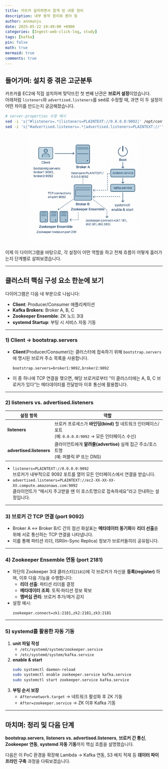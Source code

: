 ```yaml
---
title: 카프카 설치하면서 알게 된 내용 정리
description: 내부 동작 원리와 용어 등
author: annmunju
date: 2025-05-22 19:49:00 +0900
categories: [Ingest-web-click-log, study]
tags: [kafka]
pin: false
math: true
mermaid: true
comments: true
---
```


## 들어가며: 설치 중 겪은 고군분투

카프카를 EC2에 직접 설치하며 맞닥뜨린 첫 번째 난관은 **브로커 설정**이었습니다.  
아래처럼 `listeners`와 `advertised.listeners`를 sed로 수정할 때, 과연 이 두 설정이 어떤 차이를 만드는지 궁금해졌습니다.

```bash
# server.properties 수정 예시
sed -i 's|^#listeners=.*|listeners=PLAINTEXT://0.0.0.0:9092|' /opt/confluent/etc/kafka/server.properties  
sed -i 's|^#advertised.listeners=.*|advertised.listeners=PLAINTEXT://'"$(curl -s http://169.254.169.254/latest/meta-data/public-ipv4)"':9092|' /opt/confluent/etc/kafka/server.properties
```

<img src="sources/project1_Ingest-web-click-log/2025-05-22-카프카-설정.png" alt="카프카 설정" style="width:80vw; max-width:70%; display:block; margin:auto;" />

이제 이 다이어그램을 바탕으로, 각 설정이 어떤 역할을 하고 전체 흐름이 어떻게 흘러가는지 단계별로 살펴보겠습니다.

---

## 클러스터 핵심 구성 요소 한눈에 보기


다이어그램은 다음 네 부분으로 나뉩니다:

- **Client**: Producer/Consumer 애플리케이션  
- **Kafka Brokers**: Broker A, B, C  
- **Zookeeper Ensemble**: ZK 노드 3대  
- **systemd Startup**: 부팅 시 서비스 자동 기동

---

### 1) Client → bootstrap.servers

- **Client**(Producer/Consumer)는 클러스터에 접속하기 위해 `bootstrap.servers` 에 명시된 브로커 주소 목록을 사용합니다.  
  ```properties
  bootstrap.servers=broker1:9092,broker2:9092
  ```
- 이 중 하나에 TCP 연결을 맺으면, 해당 브로커로부터 “이 클러스터에는 A, B, C 브로커가 있다”는 메타데이터를 전달받아 이후 통신에 활용합니다.

---

### 2) listeners vs. advertised.listeners

| 설정 항목                  | 역할                                                         |
|---------------------------|-------------------------------------------------------------|
| **listeners**             | 브로커 프로세스가 **바인딩(bind)** 할 네트워크 인터페이스/포트 <br> (예: `0.0.0.0:9092` → 모든 인터페이스 수신) |
| **advertised.listeners**  | 클라이언트에게 **알려줄(advertise)** 실제 접근 주소/호스트명 <br> (예: 퍼블릭 IP 또는 DNS)      |

- `listeners=PLAINTEXT://0.0.0.0:9092`  
  브로커가 내부적으로 9092 포트를 열어 모든 인터페이스에서 연결을 받습니다.  
- `advertised.listeners=PLAINTEXT://ec2-XX-XX-XX-XX.compute.amazonaws.com:9092`  
  클라이언트가 “메시지 주고받을 땐 이 호스트명으로 접속하세요”라고 안내하는 설정입니다.

---

### 3) 브로커 간 TCP 연결 (port 9092)

- Broker A ↔ Broker B/C 간의 점선 화살표는 **메타데이터 동기화**와 **리더 선출**을 위해 서로 통신하는 TCP 연결을 나타냅니다.  
- 이를 통해 파티션 리더, ISR(In-Sync Replica) 정보가 브로커들끼리 공유됩니다.

---

### 4) Zookeeper Ensemble 연동 (port 2181)

- 하단의 Zookeeper 3대 클러스터(`2181`)에 각 브로커가 자신을 **등록(register)** 하며, 이후 다음 기능을 수행합니다:
  - **리더 선출**: 파티션 리더를 결정  
  - **메타데이터 조회**: 토픽·파티션 정보 확보  
  - **멤버십 관리**: 브로커 추가/제거 감지  
- 설정 예시:
  ```properties
  zookeeper.connect=zk1:2181,zk2:2181,zk3:2181
  ```

---

### 5) systemd를 활용한 자동 기동

1. **unit 파일 작성**  
   - `/etc/systemd/system/zookeeper.service`  
   - `/etc/systemd/system/kafka.service`  
2. **enable & start**  
   ```bash
   sudo systemctl daemon-reload  
   sudo systemctl enable zookeeper.service kafka.service  
   sudo systemctl start zookeeper.service kafka.service
   ```
3. **부팅 순서 보장**  
   - `After=network.target` → 네트워크 활성화 후 ZK 기동  
   - `After=zookeeper.service` → ZK 이후 Kafka 기동  

---

## 마치며: 정리 및 다음 단계

**bootstrap.servers**, **listeners vs. advertised.listeners**, **브로커 간 통신**, **Zookeeper 연동**, **systemd 자동 기동**까지 핵심 흐름을 설명했습니다.  

다음은 이 PoC 환경을 확장해 Lambda → Kafka 연동, S3 배치 적재 등 **데이터 파이프라인 구축** 과정을 다뤄보겠습니다.
